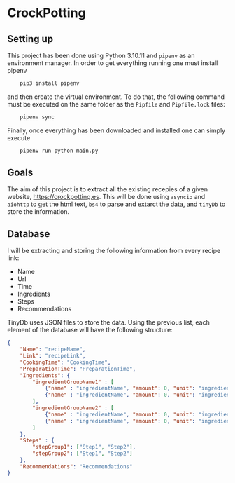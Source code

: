 # CrockPotting

## Setting up

This project has been done using Python 3.10.11 and `pipenv` as an environment manager. In order to get everything running one must install pipenv
```bash
    pip3 install pipenv
``` 
and then create the virtual environment. To do that, the following command must be executed on the same folder as the `Pipfile` and `Pipfile.lock` files:
```bash
    pipenv sync
```
Finally, once everything has been downloaded and installed one can simply execute
```bash
    pipenv run python main.py
```
## Goals

The aim of this project is to extract all the existing recepies of a given website, https://crockpotting.es. This will be done using `asyncio` and `aiohttp` to get the html text, `bs4` to parse and extarct the data, and `tinyDb` to store the information.

## Database

I will be extracting and storing the following information from every recipe link:

- Name
- Url
- Time
- Ingredients
- Steps
- Recommendations

TinyDb uses JSON files to store the data. Using the previous list, each element of the database will have the following structure:

```json
{
    "Name": "recipeName",
    "Link": "recipeLink",
    "CookingTime": "CookingTime",
    "PreparationTime": "PreparationTime",
    "Ingredients": {
        "ingredientGroupName1" : [
            {"name" : "ingredientName", "amount": 0, "unit": "ingredientUnits", "notes": "ingredientNotes"}
            {"name" : "ingredientName", "amount": 0, "unit": "ingredientUnits", "notes": "ingredientNotes"}
        ],
        "ingredientGroupName2" : [
            {"name" : "ingredientName", "amount": 0, "unit": "ingredientUnits", "notes": "ingredientNotes"}
            {"name" : "ingredientName", "amount": 0, "unit": "ingredientUnits", "notes": "ingredientNotes"}
        ]
    },
    "Steps" : {
        "stepGroup1": ["Step1", "Step2"],
        "stepGroup2": ["Step1", "Step2"]
    },
    "Recommendations": "Recommendations"
}
```